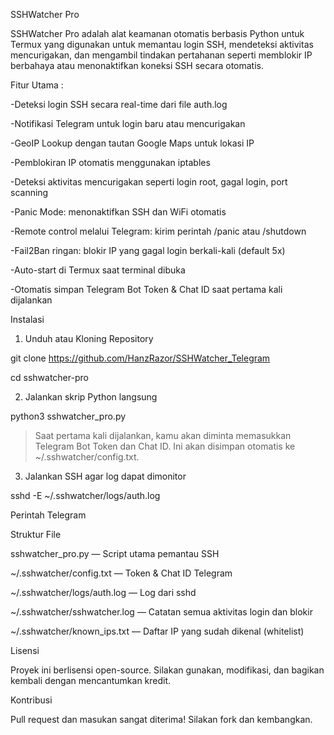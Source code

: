 SSHWatcher Pro

SSHWatcher Pro adalah alat keamanan otomatis berbasis Python untuk Termux yang digunakan untuk memantau login SSH, mendeteksi aktivitas mencurigakan, dan mengambil tindakan pertahanan seperti memblokir IP berbahaya atau menonaktifkan koneksi SSH secara otomatis.

Fitur Utama :

-Deteksi login SSH secara real-time dari file auth.log

-Notifikasi Telegram untuk login baru atau mencurigakan

-GeoIP Lookup dengan tautan Google Maps untuk lokasi IP

-Pemblokiran IP otomatis menggunakan iptables

-Deteksi aktivitas mencurigakan seperti login root, gagal login, port scanning

-Panic Mode: menonaktifkan SSH dan WiFi otomatis

-Remote control melalui Telegram: kirim perintah /panic atau /shutdown

-Fail2Ban ringan: blokir IP yang gagal login berkali-kali (default 5x)

-Auto-start di Termux saat terminal dibuka

-Otomatis simpan Telegram Bot Token & Chat ID saat pertama kali dijalankan


Instalasi

1. Unduh atau Kloning Repository

git clone https://github.com/HanzRazor/SSHWatcher_Telegram

cd sshwatcher-pro

2. Jalankan skrip Python langsung

python3 sshwatcher_pro.py

> Saat pertama kali dijalankan, kamu akan diminta memasukkan Telegram Bot Token dan Chat ID. Ini akan disimpan otomatis ke ~/.sshwatcher/config.txt.



3. Jalankan SSH agar log dapat dimonitor

sshd -E ~/.sshwatcher/logs/auth.log

Perintah Telegram

Struktur File

sshwatcher_pro.py — Script utama pemantau SSH

~/.sshwatcher/config.txt — Token & Chat ID Telegram

~/.sshwatcher/logs/auth.log — Log dari sshd

~/.sshwatcher/sshwatcher.log — Catatan semua aktivitas login dan blokir

~/.sshwatcher/known_ips.txt — Daftar IP yang sudah dikenal (whitelist)


Lisensi

Proyek ini berlisensi open-source. Silakan gunakan, modifikasi, dan bagikan kembali dengan mencantumkan kredit.

Kontribusi

Pull request dan masukan sangat diterima! Silakan fork dan kembangkan.

